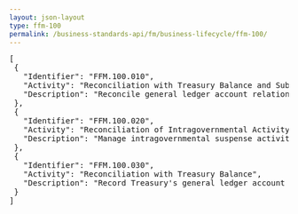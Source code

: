 ```yaml
---
layout: json-layout
type: ffm-100
permalink: /business-standards-api/fm/business-lifecycle/ffm-100/
---
```

<pre>
[
 {
   "Identifier": "FFM.100.010",
   "Activity": "Reconciliation with Treasury Balance and Sub-Ledgers",
   "Description": "Reconcile general ledger account relationships/tie-points; Verify general ledger account balances can be traced to aggregated or discrete agency transactions and aggregated or discrete agency transactions can be traced to the point of origination and source documents; Identify and record corrections"
 },
 {
   "Identifier": "FFM.100.020",
   "Activity": "Reconciliation of Intragovernmental Activity",
   "Description": "Manage intragovernmental suspense activity; Reconcile intragovernmental activity transactions; Resolve issues; Record adjustments; Includes nonexpenditure transfer transactions"
 },
 {
   "Identifier": "FFM.100.030",
   "Activity": "Reconciliation with Treasury Balance",
   "Description": "Record Treasury's general ledger account balance and transaction data for the agency; Prepare general ledger account, disbursement, and deposit reconciliation worksheets; Review, reclassify, and reconcile fund activity and balances; Includes reconciliation of fund balance, general ledger accounts, disbursements, and deposits with Treasury"
 }
]
</pre>